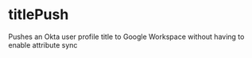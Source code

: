 # titlePush
Pushes an Okta user profile title to Google Workspace without having to enable attribute sync
